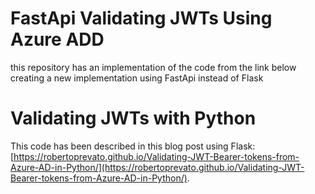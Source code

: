 # FastApi  Validating JWTs Using Azure ADD

this repository has an implementation of the code from the link below creating a new implementation using FastApi instead of Flask









# Validating JWTs with Python

This code has been described in this blog post using Flask: [https://robertoprevato.github.io/Validating-JWT-Bearer-tokens-from-Azure-AD-in-Python/](https://robertoprevato.github.io/Validating-JWT-Bearer-tokens-from-Azure-AD-in-Python/).



